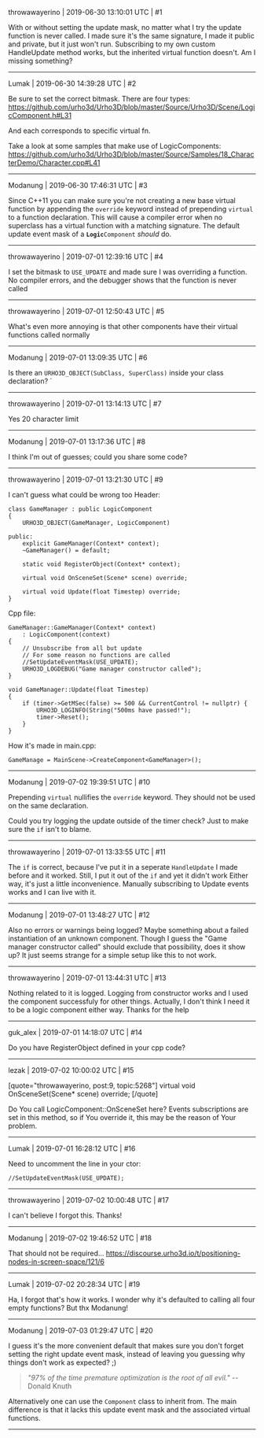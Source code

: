 throwawayerino | 2019-06-30 13:10:01 UTC | #1

With or without setting the update mask, no matter what I try the update function is never called. I made sure it's the same signature, I made it public and private, but it just won't run. Subscribing to my own custom HandleUpdate method works, but the inherited virtual function doesn't. Am I missing something?

-------------------------

Lumak | 2019-06-30 14:39:28 UTC | #2

Be sure to set the correct bitmask. There are four types:
https://github.com/urho3d/Urho3D/blob/master/Source/Urho3D/Scene/LogicComponent.h#L31

And each corresponds to specific virtual fn.

Take a look at some samples that make use of LogicComponents: 
https://github.com/urho3d/Urho3D/blob/master/Source/Samples/18_CharacterDemo/Character.cpp#L41

-------------------------

Modanung | 2019-06-30 17:46:31 UTC | #3

Since C++11 you can make sure you're not creating a new base virtual function by appending the `override` keyword instead of prepending `virtual` to a function declaration. This will cause a compiler error when no superclass has a virtual function with a matching signature.
The default update event mask of a **`Logic`**`Component` *should* do.

-------------------------

throwawayerino | 2019-07-01 12:39:16 UTC | #4

I set the bitmask to `USE_UPDATE`  and made sure I was overriding a function. No compiler errors, and the debugger shows that the function is never called

-------------------------

throwawayerino | 2019-07-01 12:50:43 UTC | #5

What's even more annoying is that other components have their virtual functions called normally

-------------------------

Modanung | 2019-07-01 13:09:35 UTC | #6

Is there an `URHO3D_OBJECT(SubClass, SuperClass)` inside your class declaration?
`

-------------------------

throwawayerino | 2019-07-01 13:14:13 UTC | #7

Yes
20 character limit

-------------------------

Modanung | 2019-07-01 13:17:36 UTC | #8

I think I'm out of guesses; could you share some code?

-------------------------

throwawayerino | 2019-07-01 13:21:30 UTC | #9

I can't guess what could be wrong too
Header:
```
class GameManager : public LogicComponent
{
	URHO3D_OBJECT(GameManager, LogicComponent)

public:
	explicit GameManager(Context* context);
	~GameManager() = default;

	static void RegisterObject(Context* context);

	virtual void OnSceneSet(Scene* scene) override;

	virtual void Update(float Timestep) override;
}
```
Cpp file:
```
GameManager::GameManager(Context* context)
	: LogicComponent(context)
{
	// Unsubscribe from all but update
	// For some reason no functions are called
	//SetUpdateEventMask(USE_UPDATE);
	URHO3D_LOGDEBUG("Game manager constructor called");
}

void GameManager::Update(float Timestep)
{
	if (timer->GetMSec(false) >= 500 && CurrentControl != nullptr) {
		URHO3D_LOGINFO(String("500ms have passed!");
		timer->Reset();
	}
}
```
How it's made in main.cpp:
```
GameManage = MainScene->CreateComponent<GameManager>();	
```

-------------------------

Modanung | 2019-07-02 19:39:51 UTC | #10

Prepending `virtual` nullifies the `override` keyword. They should not be used on the same declaration.

Could you try logging the update outside of the timer check? Just to make sure the `if` isn't to blame.

-------------------------

throwawayerino | 2019-07-01 13:33:55 UTC | #11

The `if` is correct, because I've put it in a seperate `HandleUpdate` I made before and it worked. Still, I put it out of the `if` and yet it didn't work
Either way, it's just a little inconvenience. Manually subscribing to Update events works and I can live with it.

-------------------------

Modanung | 2019-07-01 13:48:27 UTC | #12

Also no errors or warnings being logged? Maybe something about a failed instantiation of an unknown component. Though I guess the "Game manager constructor called" should exclude that possibility, does it show up? It just seems strange for a simple setup like this to not work.

-------------------------

throwawayerino | 2019-07-01 13:44:31 UTC | #13

Nothing related to it is logged. Logging from constructor works and I used the component successfuly for other things. Actually, I don't think I need it to be a logic component either way. Thanks for the help

-------------------------

guk_alex | 2019-07-01 14:18:07 UTC | #14

Do you have RegisterObject defined in your cpp code?

-------------------------

lezak | 2019-07-02 10:00:02 UTC | #15

[quote="throwawayerino, post:9, topic:5268"]
virtual void OnSceneSet(Scene* scene) override;
[/quote]

Do You call LogicComponent::OnSceneSet here? Events subscriptions are set in this method, so if You override it, this may be the reason of Your problem.

-------------------------

Lumak | 2019-07-01 16:28:12 UTC | #16

Need to uncomment the line in your ctor:
```
//SetUpdateEventMask(USE_UPDATE);
```

-------------------------

throwawayerino | 2019-07-02 10:00:48 UTC | #17

I can't believe I forgot this. Thanks!

-------------------------

Modanung | 2019-07-02 19:46:52 UTC | #18

That should not be required...
https://discourse.urho3d.io/t/positioning-nodes-in-screen-space/121/6

-------------------------

Lumak | 2019-07-02 20:28:34 UTC | #19

Ha, I forgot that's how it works. I wonder why it's defaulted to calling all four empty functions?
But thx Modanung!

-------------------------

Modanung | 2019-07-03 01:29:47 UTC | #20

I guess it's the more convenient default that makes sure you don't forget setting the right update event mask, instead of leaving you guessing why things don't work as expected? ;)


 > *"97% of the time premature optimization is the root of all evil."* -- Donald Knuth

Alternatively one can use the `Component` class to inherit from. The main difference is that it lacks this update event mask and the associated virtual functions.

-------------------------

